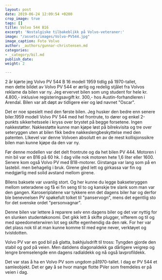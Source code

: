 ```yaml
---
layout: post
date: 2019-06-24 12:09:54 +0200
crop_image: true
tags: []
title: Volvo 544 B16
excerpt: 'Nostalgiske tilbakeblikk på Volvo-veteraner:'
image: "/assets/images/Volvo-PV544.jpg"
image_caption: Foto Volvo
author: _authors/gunnar-christensen.md
categories:
- _category/bil.md
publish_date: 
weight: 2

---
```

2 år kjørte jeg Volvo PV 544 B 16 modell 1959 tidlig på 1970-tallet,  
men dette bildet av Volvo PV 544 er ærlig og redelig stjålet fra Volvos  
reklame da bilen var ny. Jeg ervervet bilen som ung student for hele kr. 4.800,- inklusive registeringsavgift kr. 300,- hos Austin-forhandleren i Arendal. Bilen var alt døpt av tidligere eier og lød navnet "Oscar".

Det er noe spesielt med den første bilen. Jeg husker den bedre enn senere biler.1959 modell Volvo PV 544 med hel frontrute, to dører og enkel 2-punkts sikkerhetssele i kryss over brystet på begge forsetene. Ingen nakkestøtter. Nakkestøtte kunne man kjøpe løst på bilrekvisita og tre over seteryggen uten at bilen fikk bedre nakkeslengbeskyttelse med den patenten. LIkevel var denne Volvoen absolutt en av de mest kollisjonssikre bilen man kunne kjøpe da den var ny.

Før denne modellen var det delt frontrute og da het bilen PV 444. Motoren i min bil var en B16 på 60 hk. I dag ville nok motoren hete 1,6 liter eller 1600. Senere kom også Volvo PV med B18-motorer. Girstanga var lang som på en lastebil. men behagelig i bruk. Girene gled lett og girkassa var fin og medgjørlig med solid avstand mellom girene.

BIlens baksete var uvanlig stort. Og her kunne du legge bakseteryggen mellom seteradene og få ei fin seng til to og kanskje tre slank som man var den gangen. Karoseriplatene var tykkere enn det dagens biler har og derfor ble benevnelsen PV spøkefult tolket til "panservogn", mens det egentlig sto for det svenske ordet "personvagnar".

Denne bilen var lettere å reparere selv enn dagens biler og det var nyttig for en slunken studentøkonomi. Det gikk lett å skifte plugger, vifterem og til og med speedometerwiren lot seg skifte egenhendig da den røk. For her var det plass nok til at man kunne komme til med egne never, verktøyet og tvistdotten.

Volvo PV var en god bil på glatta, bakhjulsdrift til tross: Tyngden gjorde den stabil og god på veien. Men datidens diagonaldekk ga dårligere veigrep og lengre bremselengde enn dagens radialdekk og nå også lavprofildekk.

Det var stas å ha en Volvo PV som ungdom på1970-tallet. I dag er PV 544 et samleobjekt. Det er gøy å se hvor mange flotte PVer som fremdeles er på veien i dag.